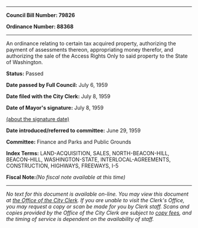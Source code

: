 

********

**Council Bill Number: 79826**
   
**Ordinance Number: 88368**
********

 An ordinance relating to certain tax acquired property, authorizing the payment of assessments thereon, appropriating money therefor, and authorizing the sale of the Access Rights Only to said property to the State of Washington.

**Status:** Passed
   
**Date passed by Full Council:** July 6, 1959
   
**Date filed with the City Clerk:** July 8, 1959
   
**Date of Mayor's signature:** July 8, 1959
   
[(about the signature date)](/~public/approvaldate.htm)
   
   
   
**Date introduced/referred to committee:** June 29, 1959
   
**Committee:** Finance and Parks and Public Grounds
   
   
**Index Terms:** LAND-ACQUISITION, SALES, NORTH-BEACON-HILL, BEACON-HILL, WASHINGTON-STATE, INTERLOCAL-AGREEMENTS, CONSTRUCTION, HIGHWAYS, FREEWAYS, I-5

**Fiscal Note:**_(No fiscal note available at this time)_
********

_No text for this document is available on-line. You may view this document at [the Office of the City Clerk](http://www.seattle.gov/leg/clerk/contactUs.htm). If you are unable to visit the Clerk's Office, you may request a copy or scan be made for you by Clerk staff. Scans and copies provided by the Office of the City Clerk are subject to [copy fees](http://clerk.seattle.gov/~public/clerkfees.htm), and the timing of service is dependent on the availability of staff._

